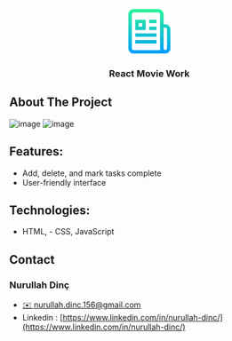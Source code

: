 

<div align="center">
  <a href="https://github.com/github_username/repo_name">
    <img src="https://raw.githubusercontent.com/enesdmc0/react-country-info/main/images/logo.png" alt="Logo" width="80" height="80">
  </a>
<h3 align="center">React Movie Work</h3>
</div> 


  
## About The Project

![image](https://github.com/NurullahDnc/react-movie-work/assets/150585098/ef1ec138-b42f-48aa-af61-cfe40b42c0b9)
![image](https://github.com/NurullahDnc/react-movie-work/assets/150585098/0431980b-5c99-45c5-9ef8-7658eeeb53d7)



## Features:
- Add, delete, and mark tasks complete
- User-friendly interface

## Technologies:
- HTML, - CSS, JavaScript

  
## Contact

### Nurullah Dinç

- [ ✉️ nurullah.dinc.156@gmail.com]()
- Linkedin : [https://www.linkedin.com/in/nurullah-dinc/](https://www.linkedin.com/in/nurullah-dinc/)
